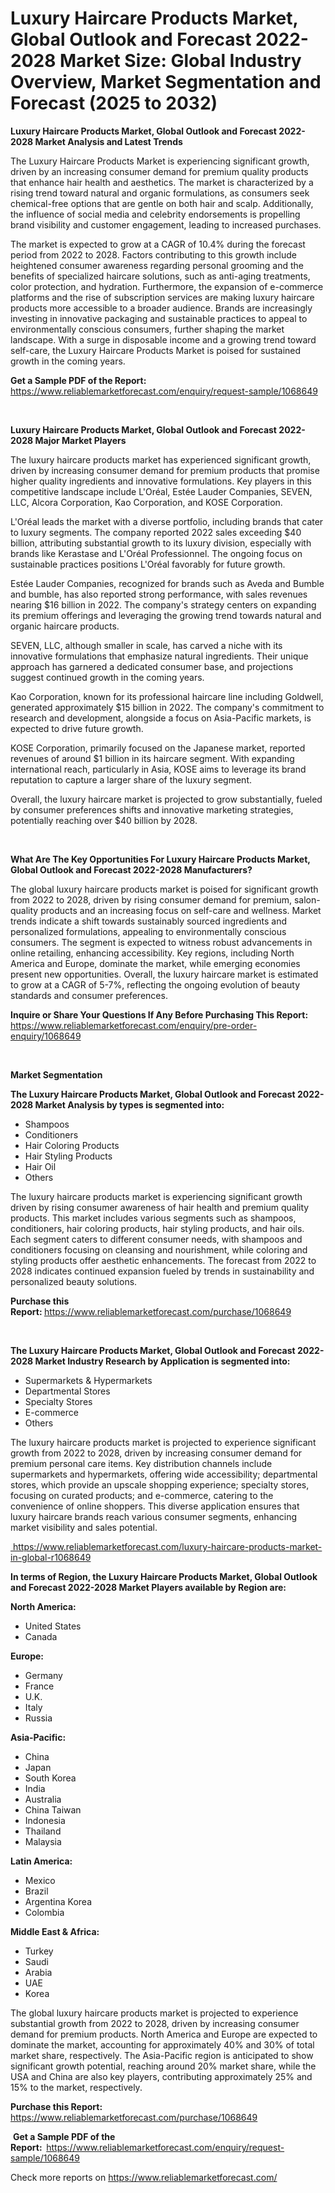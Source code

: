 <p><h1>Luxury Haircare Products Market, Global Outlook and Forecast 2022-2028 Market Size: Global Industry Overview, Market Segmentation and Forecast (2025 to 2032)</h1></p><p><strong>Luxury Haircare Products Market, Global Outlook and Forecast 2022-2028 Market Analysis and Latest Trends</strong></p>
<p><p>The Luxury Haircare Products Market is experiencing significant growth, driven by an increasing consumer demand for premium quality products that enhance hair health and aesthetics. The market is characterized by a rising trend toward natural and organic formulations, as consumers seek chemical-free options that are gentle on both hair and scalp. Additionally, the influence of social media and celebrity endorsements is propelling brand visibility and customer engagement, leading to increased purchases.</p><p>The market is expected to grow at a CAGR of 10.4% during the forecast period from 2022 to 2028. Factors contributing to this growth include heightened consumer awareness regarding personal grooming and the benefits of specialized haircare solutions, such as anti-aging treatments, color protection, and hydration. Furthermore, the expansion of e-commerce platforms and the rise of subscription services are making luxury haircare products more accessible to a broader audience. Brands are increasingly investing in innovative packaging and sustainable practices to appeal to environmentally conscious consumers, further shaping the market landscape. With a surge in disposable income and a growing trend toward self-care, the Luxury Haircare Products Market is poised for sustained growth in the coming years.</p></p>
<p><strong>Get a Sample PDF of the Report:&nbsp;</strong> <a href="https://www.reliablemarketforecast.com/enquiry/request-sample/1068649?utm_campaign=3139&utm_medium=2&utm_source=Github&utm_content=ia&utm_term=21032025&utm_id=luxury-haircare-products-market-global-outlook-and-forecast-2022-2028">https://www.reliablemarketforecast.com/enquiry/request-sample/1068649</a></p>
<p>&nbsp;</p>
<p><strong>Luxury Haircare Products Market, Global Outlook and Forecast 2022-2028 Major Market Players</strong></p>
<p><p>The luxury haircare products market has experienced significant growth, driven by increasing consumer demand for premium products that promise higher quality ingredients and innovative formulations. Key players in this competitive landscape include L'Oréal, Estée Lauder Companies, SEVEN, LLC, Alcora Corporation, Kao Corporation, and KOSE Corporation.</p><p>L'Oréal leads the market with a diverse portfolio, including brands that cater to luxury segments. The company reported 2022 sales exceeding $40 billion, attributing substantial growth to its luxury division, especially with brands like Kerastase and L'Oréal Professionnel. The ongoing focus on sustainable practices positions L'Oréal favorably for future growth.</p><p>Estée Lauder Companies, recognized for brands such as Aveda and Bumble and bumble, has also reported strong performance, with sales revenues nearing $16 billion in 2022. The company's strategy centers on expanding its premium offerings and leveraging the growing trend towards natural and organic haircare products.</p><p>SEVEN, LLC, although smaller in scale, has carved a niche with its innovative formulations that emphasize natural ingredients. Their unique approach has garnered a dedicated consumer base, and projections suggest continued growth in the coming years.</p><p>Kao Corporation, known for its professional haircare line including Goldwell, generated approximately $15 billion in 2022. The company's commitment to research and development, alongside a focus on Asia-Pacific markets, is expected to drive future growth.</p><p>KOSE Corporation, primarily focused on the Japanese market, reported revenues of around $1 billion in its haircare segment. With expanding international reach, particularly in Asia, KOSE aims to leverage its brand reputation to capture a larger share of the luxury segment.</p><p>Overall, the luxury haircare market is projected to grow substantially, fueled by consumer preferences shifts and innovative marketing strategies, potentially reaching over $40 billion by 2028.</p></p>
<p>&nbsp;</p>
<p><strong>What Are The Key Opportunities For Luxury Haircare Products Market, Global Outlook and Forecast 2022-2028 Manufacturers?</strong></p>
<p><p>The global luxury haircare products market is poised for significant growth from 2022 to 2028, driven by rising consumer demand for premium, salon-quality products and an increasing focus on self-care and wellness. Market trends indicate a shift towards sustainably sourced ingredients and personalized formulations, appealing to environmentally conscious consumers. The segment is expected to witness robust advancements in online retailing, enhancing accessibility. Key regions, including North America and Europe, dominate the market, while emerging economies present new opportunities. Overall, the luxury haircare market is estimated to grow at a CAGR of 5-7%, reflecting the ongoing evolution of beauty standards and consumer preferences.</p></p>
<p><strong>Inquire or Share Your Questions If Any Before Purchasing This Report:</strong> <a href="https://www.reliablemarketforecast.com/enquiry/pre-order-enquiry/1068649?utm_campaign=3139&utm_medium=2&utm_source=Github&utm_content=ia&utm_term=21032025&utm_id=luxury-haircare-products-market-global-outlook-and-forecast-2022-2028">https://www.reliablemarketforecast.com/enquiry/pre-order-enquiry/1068649</a></p>
<p>&nbsp;</p>
<p><strong>Market Segmentation</strong></p>
<p><strong>The Luxury Haircare Products Market, Global Outlook and Forecast 2022-2028 Market Analysis by types is segmented into:</strong></p>
<p><ul><li>Shampoos</li><li>Conditioners</li><li>Hair Coloring Products</li><li>Hair Styling Products</li><li>Hair Oil</li><li>Others</li></ul></p>
<p><p>The luxury haircare products market is experiencing significant growth driven by rising consumer awareness of hair health and premium quality products. This market includes various segments such as shampoos, conditioners, hair coloring products, hair styling products, and hair oils. Each segment caters to different consumer needs, with shampoos and conditioners focusing on cleansing and nourishment, while coloring and styling products offer aesthetic enhancements. The forecast from 2022 to 2028 indicates continued expansion fueled by trends in sustainability and personalized beauty solutions.</p></p>
<p><strong>Purchase this Report:&nbsp;</strong><a href="https://www.reliablemarketforecast.com/purchase/1068649?utm_campaign=3139&utm_medium=2&utm_source=Github&utm_content=ia&utm_term=21032025&utm_id=luxury-haircare-products-market-global-outlook-and-forecast-2022-2028">https://www.reliablemarketforecast.com/purchase/1068649</a></p>
<p>&nbsp;</p>
<p><strong>The Luxury Haircare Products Market, Global Outlook and Forecast 2022-2028 Market Industry Research by Application is segmented into:</strong></p>
<p><ul><li>Supermarkets & Hypermarkets</li><li>Departmental Stores</li><li>Specialty Stores</li><li>E-commerce</li><li>Others</li></ul></p>
<p><p>The luxury haircare products market is projected to experience significant growth from 2022 to 2028, driven by increasing consumer demand for premium personal care items. Key distribution channels include supermarkets and hypermarkets, offering wide accessibility; departmental stores, which provide an upscale shopping experience; specialty stores, focusing on curated products; and e-commerce, catering to the convenience of online shoppers. This diverse application ensures that luxury haircare brands reach various consumer segments, enhancing market visibility and sales potential.</p></p>
<p><a href="https://www.reliablemarketforecast.com/luxury-haircare-products-market-in-global-r1068649?utm_campaign=3139&utm_medium=2&utm_source=Github&utm_content=ia&utm_term=21032025&utm_id=luxury-haircare-products-market-global-outlook-and-forecast-2022-2028">&nbsp;https://www.reliablemarketforecast.com/luxury-haircare-products-market-in-global-r1068649</a></p>
<p><strong>In terms of Region, the Luxury Haircare Products Market, Global Outlook and Forecast 2022-2028 Market Players available by Region are:</strong></p>
<p>
    <p> <strong> North America: </strong>
        <ul>
            <li>United States</li>
            <li>Canada</li>
        </ul>
        </p> 
    <p> <strong> Europe: </strong>
        <ul>
            <li>Germany</li>
            <li>France</li>
            <li>U.K.</li>
            <li>Italy</li>
            <li>Russia</li>
        </ul>
        </p> 
    <p> <strong> Asia-Pacific: </strong>
        <ul>
            <li>China</li>
            <li>Japan</li>
            <li>South Korea</li>
            <li>India</li>
            <li>Australia</li>
            <li>China Taiwan</li>
            <li>Indonesia</li>
            <li>Thailand</li>
            <li>Malaysia</li>
        </ul>
        </p> 
    <p> <strong> Latin America: </strong>
        <ul>
            <li>Mexico</li>
            <li>Brazil</li>
            <li>Argentina Korea</li>
            <li>Colombia</li>
        </ul>
        </p> 
    <p> <strong> Middle East & Africa: </strong>
        <ul>
            <li>Turkey</li>
            <li>Saudi</li>
            <li>Arabia</li>
            <li>UAE</li>
            <li>Korea</li>
        </ul>
    </p>
    </p>
<p><p>The global luxury haircare products market is projected to experience substantial growth from 2022 to 2028, driven by increasing consumer demand for premium products. North America and Europe are expected to dominate the market, accounting for approximately 40% and 30% of total market share, respectively. The Asia-Pacific region is anticipated to show significant growth potential, reaching around 20% market share, while the USA and China are also key players, contributing approximately 25% and 15% to the market, respectively.</p></p>
<p><strong>Purchase this Report: </strong><a href="https://www.reliablemarketforecast.com/purchase/1068649?utm_campaign=3139&utm_medium=2&utm_source=Github&utm_content=ia&utm_term=21032025&utm_id=luxury-haircare-products-market-global-outlook-and-forecast-2022-2028">https://www.reliablemarketforecast.com/purchase/1068649</a></p>
<p>&nbsp;<strong>Get a Sample PDF of the Report:&nbsp;&nbsp;</strong><a href="https://www.reliablemarketforecast.com/enquiry/request-sample/1068649?utm_campaign=3139&utm_medium=2&utm_source=Github&utm_content=ia&utm_term=21032025&utm_id=luxury-haircare-products-market-global-outlook-and-forecast-2022-2028">https://www.reliablemarketforecast.com/enquiry/request-sample/1068649</a></p>
<p><strong></strong></p>
<p>Check more reports on <a href="https://www.reliablemarketforecast.com/?utm_campaign=3139&utm_medium=2&utm_source=Github&utm_content=ia&utm_term=21032025&utm_id=luxury-haircare-products-market-global-outlook-and-forecast-2022-2028">https://www.reliablemarketforecast.com/</a></p>